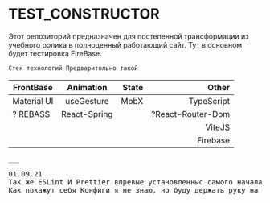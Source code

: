 # TEST_CONSTRUCTOR

Этот репозиторий предназначен для постепенной трансформации из учебного ролика в полноценный работающий сайт. Тут в
основном будет тестировка FireBase.

`Стек технологий Предваритольно такой`

| FrontBase     | Animation          | State | Other      |
| ------------- |:------------------:| -----:|      -----:|
| Material UI   | useGesture         | MobX  | TypeScript |
| ? REBASS      | React-Spring       |       | ?React-Router-Dom |
|               |                    |       |    ViteJS |
|               |                    |       |    Firebase|

`___`
<Pre>
01.09.21
Так же ESLint И Prettier впревые установленныс самого начала. 
Как покажут себя Конфиги я не знаю, но буду держать руку на пульсе</Pre>

<Pre>
</Pre>
